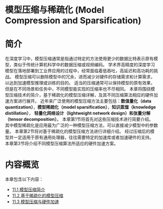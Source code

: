<!--Copyright © Microsoft Corporation. All rights reserved.
  适用于[License](https://github.com/microsoft/AI-System/blob/main/LICENSE)版权许可-->

# 模型压缩与稀疏化 (Model Compression and Sparsification)

# 简介 

在深度学习中，模型压缩通常是指通过特定的方法使用更少的数据比特表示原有模型，类似于传统计算机科学中的数据压缩或视频编码。
学术界高精度的深度学习模型在落地部署到工业界应用的过程中，经常面临着低吞吐，高延迟和高功耗的挑战。
模型压缩可以删除模型中的冗余，进而减少对硬件的存储需求和计算需求，以达到加速模型推理或训练的目的。
适当的压缩通常可以保持模型的原有效果，但是在不同场景和任务中，不同模型能实现的压缩率也不尽相同。
本章将围绕模型压缩技术的简介，基于稀疏化的模型压缩详解，及其不同压缩算法相应的硬件加速方案进行展开。
近年来广泛使用的模型压缩方法主要包括：**数值量化（data quantization）**，**模型稀疏化（model sparsification）**，**知识蒸馏（knowledge distillation）**，
**轻量化网络设计（lightweight network design）**和**张量分解（tensor decomposition）**。
本章第1节将首先对这些压缩技术进行简要介绍。
其中模型稀疏化是应用最为广泛的一种模型压缩方法，可以直接减少模型中的参数量。
本章第2节将对基于稀疏化的模型压缩方法进行详细介绍。
经过压缩后的模型并一定适用于原有通用处理器，往往需要特定的加速库或者加速硬件的支持。
本章第3节将介绍不同模型压缩算法所适应的硬件加速方案。

# 内容概览

本章包含以下内容：

- [11.1 模型压缩简介](11.1-模型压缩简介.md)
- [11.2 基于稀疏化的模型压缩](11.2-基于稀疏化的模型压缩.md)
- [11.3 模型压缩与硬件加速](11.3-模型压缩与硬件加速.md)